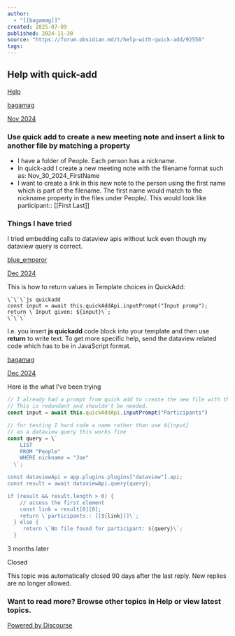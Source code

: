 ```yaml
---
author:
  - "[[bagamag]]"
created: 2025-07-09
published: 2024-11-30
source: "https://forum.obsidian.md/t/help-with-quick-add/92556"
tags:
---
```

## Help with quick-add

[Help](https://forum.obsidian.md/c/get-help/19)

[bagamag](https://forum.obsidian.md/u/bagamag)

[Nov 2024](https://forum.obsidian.md/t/help-with-quick-add/92556 "Post date")

### Use quick add to create a new meeting note and insert a link to another file by matching a property

- I have a folder of People. Each person has a nickname.
- In quick-add I create a new meeting note with the filename format such as: Nov\_30\_2024\_FirstName
- I want to create a link in this new note to the person using the first name which is part of the filename. The first name would match to the nickname property in the files under People/. This would look like participant:: \[\[First Last\]\]

### Things I have tried

I tried embedding calls to dataview apis without luck even though my dataview query is correct.

[blue\_emperor](https://forum.obsidian.md/u/blue_emperor)

[Dec 2024](https://forum.obsidian.md/t/help-with-quick-add/92556/2 "Post date")

This is how to return values in Template choices in QuickAdd:

```
\`\`\`js quickadd
const input = await this.quickAddApi.inputPrompt("Input promp");
return \`Input given: ${input}\`;
\`\`\`
```

I.e. you insert **js quickadd** code block into your template and then use **return** to write text. To get more specific help, send the dataview related code which has to be in JavaScript format.

[bagamag](https://forum.obsidian.md/u/bagamag)

[Dec 2024](https://forum.obsidian.md/t/help-with-quick-add/92556/3 "Post date")

Here is the what I’ve been trying

```js
// I already had a prompt from quick add to create the new file with the firstname.
// This is redundant and shouldn't be needed.
const input = await this.quickAddApi.inputPrompt("Participants")

// for testing I hard code a name rather than use ${input}
// as a dataview query this works fine
const query = \`
    LIST
    FROM "People"
    WHERE nickname = "Joe"
  \`;

const dataviewApi = app.plugins.plugins["dataview"].api;
const result = await dataviewApi.query(query);

if (result && result.length > 0) {
    // access the first element
    const link = result[0][0];
    return \`participants:: [[${link}]]\`;
  } else {
     return \`No file found for participant: ${query}\`;
  }
```

3 months later

Closed

This topic was automatically closed 90 days after the last reply. New replies are no longer allowed.

  

### Want to read more? Browse other topics in Help or view latest topics.

[Powered by Discourse](https://discourse.org/powered-by)